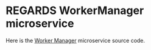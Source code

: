 # REGARDS WorkerManager microservice

Here is the [Worker Manager](https://regardsoss.github.io/docs/development/backend/services/worker-manager/overview/) microservice source code.

